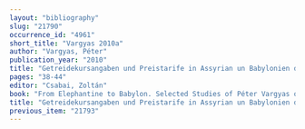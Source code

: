 ```yaml
---
layout: "bibliography"
slug: "21790"
occurrence_id: "4961"
short_title: "Vargyas 2010a"
author: "Vargyas, Péter"
publication_year: "2010"
title: "Getreidekursangaben und Preistarife in Assyrian un Babylonien des 2. und 1. Jahrtausends"
pages: "38-44"
editor: "Csabai, Zoltán"
book: "From Elephantine to Babylon. Selected Studies of Péter Vargyas on Ancient Near Eastern Economy, Ancient Near Eastern and Mediterranean Studies 1 (Budapest)"
title: "Getreidekursangaben und Preistarife in Assyrian un Babylonien des 2. und 1. Jahrtausends"
previous_item: "21793"
---
```


